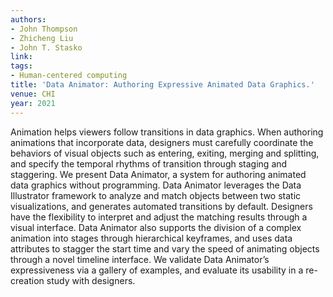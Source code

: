```yaml
---
authors:
- John Thompson
- Zhicheng Liu
- John T. Stasko
link:
tags:
- Human-centered computing
title: 'Data Animator: Authoring Expressive Animated Data Graphics.'
venue: CHI
year: 2021
---
```

Animation helps viewers follow transitions in data graphics. When authoring animations that incorporate data, designers must carefully coordinate the behaviors of visual objects such as entering, exiting, merging and splitting, and specify the temporal rhythms of transition through staging and staggering. We present Data Animator, a system for authoring animated data graphics without programming. Data Animator leverages the Data Illustrator framework to analyze and match objects between two static visualizations, and generates automated transitions by default. Designers have the flexibility to interpret and adjust the matching results through a visual interface. Data Animator also supports the division of a complex animation into stages through hierarchical keyframes, and uses data attributes to stagger the start time and vary the speed of animating objects through a novel timeline interface. We validate Data Animator’s expressiveness via a gallery of examples, and evaluate its usability in a re-creation study with designers.
